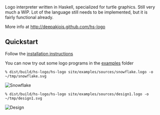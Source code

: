 Logo interpreter written in Haskell, specialized for turtle graphics. Still very
much a WIP. Lot of the language still needs to be implemented, but it is fairly
functional already.

More info at http://deepakjois.github.com/hs-logo

## Quickstart

Follow the [installation instructions](http://deepakjois.github.com/hs-logo/installation.html)

You can now try out some logo programs in the [examples](https://github.com/deepakjois/hs-logo/tree/master/site/examples) folder

    % dist/build/hs-logo/hs-logo site/examples/sources/snowflake.logo -o ~/tmp/snowflake.svg

![Snowflake](http://deepakjois.github.com/hs-logo/examples/svgs/snowflake.svg)

    % dist/build/hs-logo/hs-logo site/examples/sources/design1.logo -o ~/tmp/design1.svg

![Design](http://deepakjois.github.com/hs-logo/examples/svgs/design1.svg)
